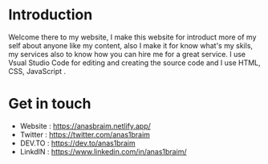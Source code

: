# Introduction
Welcome there to my website, I make this website for introduct more of my self about anyone like my content, also I make it for know what's my skils, my services also to know how you can hire me for a great service. I use Vsual Studio Code for editing and creating the source code and I use HTML, CSS, JavaScript .

# Get in touch
* Website : https://anasbraim.netlify.app/
* Twitter : https://twitter.com/anas1braim
* DEV.TO  : https://dev.to/anas1braim
* LinkdIN : https://www.linkedin.com/in/anas1braim/
